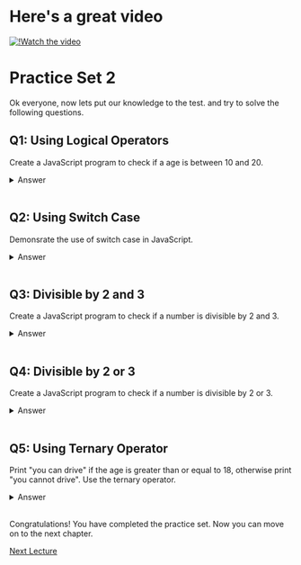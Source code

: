 # Here's a great video

[![!Watch the video](https://img.youtube.com/vi/W77qmqrhCcA/0.jpg)](https://www.youtube.com/embed/W77qmqrhCcA)

# Practice Set 2

Ok everyone, now lets put our knowledge to the test. and try to solve the following questions.

## Q1: Using Logical Operators

Create a JavaScript program to check if a age is between 10 and 20.

<details><summary>Answer</summary>

```javascript
let age = prompt("Enter your age");
if (age >= 10 && age <= 20) {
  console.log("You are between 10 and 20");
} else {
  console.log("You are not between 10 and 20");
}
```

In this example, we use the `&&` operator to check if the age is between `10` and `20`. If the age is between 10 and 20, the condition evaluates to true, and the first `console.log` statement is executed. If the age is not between 10 and 20, the condition evaluates to false, and the second `console.log` statement is executed.

</details> </br>

## Q2: Using Switch Case

Demonsrate the use of switch case in JavaScript.

<details><summary>Answer</summary>

```javascript
let day = prompt("Enter a day");
switch (day) {
  case "Monday":
    console.log("Today is Monday");
    break;
  case "Tuesday":
    console.log("Today is Tuesday");
    break;
  case "Wednesday":
    console.log("Today is Wednesday");
    break;
  case "Thursday":
    console.log("Today is Thursday");
    break;
  case "Friday":
    console.log("Today is Friday");
    break;
  case "Saturday":
    console.log("Today is Saturday");
    break;
  case "Sunday":
    console.log("Today is Sunday");
    break;
  default:
    console.log("Invalid day");
}
```

In this example, we use the `switch` statement to check the value of the `day` variable. If the value of `day` is `Monday`, the first `console.log` statement is executed. If the value of `day` is `Tuesday`, the second `console.log` statement is executed. If the value of `day` is not `Monday`, `Tuesday`, `Wednesday`, `Thursday`, `Friday`, `Saturday`, or `Sunday`, the `default` statement is executed.

Also do note that the `break` keyword is used to prevent the execution of the next `case` statement. If you don't use the `break` keyword, the execution will continue to the next `case` statement, even if the condition is false.

</details> </br>

## Q3: Divisible by 2 and 3

Create a JavaScript program to check if a number is divisible by 2 and 3.

<details><summary>Answer</summary>

```javascript
let num = prompt("Enter a number");
if (num % 2 == 0 && num % 3 == 0) {
  console.log("The number is divisible by 2 and 3");
} else {
  console.log("The number is not divisible by 2 and 3");
}
```

In this example, we use the `&&` operator to check if the number is divisible by `2` and `3`. If the number is divisible by 2 and 3, the condition evaluates to true, and the first `console.log` statement is executed. If the number is not divisible by 2 and 3, the condition evaluates to false, and the second `console.log` statement is executed.

</details> </br>

## Q4: Divisible by 2 or 3

Create a JavaScript program to check if a number is divisible by 2 or 3.

<details><summary>Answer</summary>

```javascript
let num = prompt("Enter a number");
if (num % 2 == 0 || num % 3 == 0) {
  console.log("The number is divisible by 2 or 3");
} else if (num % 2 == 0) {
  console.log("The number is divisible by 2");
} else if (num % 3 == 0) {
  console.log("The number is divisible by 3");
} else {
  console.log("The number is not divisible by 2 or 3");
}
```

In this example, we use the `||` operator to check if the number is divisible by `2` or `3`. If the number is divisible by 2 or 3, the condition evaluates to true, and the first `console.log` statement is executed. If the number is not divisible by 2 or 3, the condition evaluates to false, and the second `console.log` statement is executed.

</details> </br>

## Q5: Using Ternary Operator

Print "you can drive" if the age is greater than or equal to 18, otherwise print "you cannot drive". Use the ternary operator.

<details><summary>Answer</summary>

```javascript
let age = prompt("Enter your age");
age >= 18 ? console.log("You can drive") : console.log("You cannot drive");
```

In this example, we use the ternary operator to check if the age is greater than or equal to 18. If the age is greater than or equal to 18, the condition evaluates to true, and the first `console.log` statement is executed. If the age is less than 18, the condition evaluates to false, and the second `console.log` statement is executed.

</details> </br>

Congratulations! You have completed the practice set. Now you can move on to the next chapter.

[Next Lecture](https://replit.com/@ramrohit9701/09forloops)
